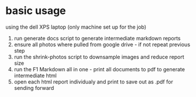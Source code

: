 
# basic usage

using the dell XPS laptop (only machine set up for the job)

1. run generate docs script to generate intermediate markdown reports
1. ensure all photos where pulled from google drive - if not repeat previous step
1. run the shrink-photos script to downsample images and reduce report size
1. run the F1 Markdown all in one - print all documents to pdf to generate intermediate html
1. open each html report individualy and print to save out as .pdf for sending forward
